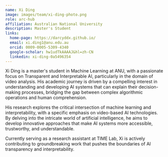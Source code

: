 ```yaml
---
name: Xi Ding
image: images/team/xi-ding-photo.png
role: arc-hub
affiliation: Australian National University
description: Master's Student
links:
  home-page: https://darcyddx.github.io/
  email: xi.ding1@anu.edu.au
  orcid: 0009-0005-5309-4340
  google-scholar: hw1udTkAAAAJ&hl=zh-CN
  linkedin: xi-ding-0a5496354
---
```


Xi Ding is a master's student in Machine Learning at ANU, with a passionate focus on Transparent and Interpretable AI, particularly in the domain of video analysis. His academic journey is driven by a compelling interest in understanding and developing AI systems that can explain their decision-making processes, bridging the gap between complex algorithmic operations and human comprehension.

His research explores the critical intersection of machine learning and interpretability, with a specific emphasis on video-based AI technologies. By delving into the intricate world of artificial intelligence, he aims to develop innovative approaches that make AI systems more accessible, trustworthy, and understandable. 

Currently serving as a research assistant at TIME Lab, Xi is actively contributing to groundbreaking work that pushes the boundaries of AI transparency and interpretability.
